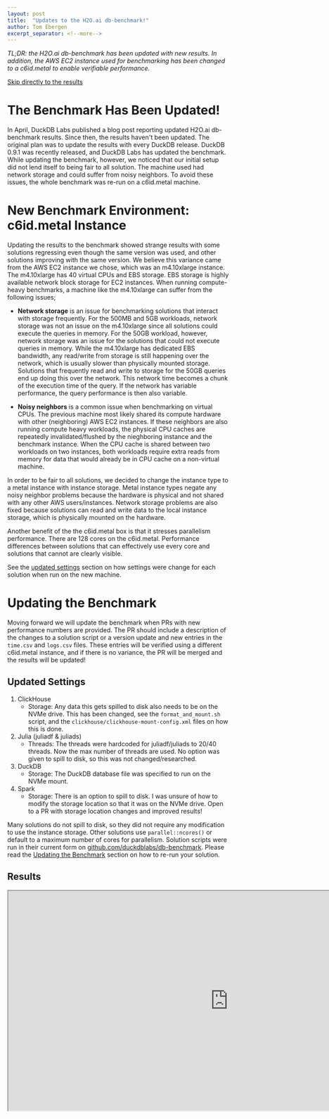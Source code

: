 ```yaml
---
layout: post
title:  "Updates to the H2O.ai db-benchmark!"
author: Tom Ebergen
excerpt_separator: <!--more-->
---
```


*TL;DR: the H2O.ai db-benchmark has been updated with new results. In addition, the AWS EC2 instance used for benchmarking has been changed to a c6id.metal to enable verifiable performance.*

[Skip directly to the results](#results)

# The Benchmark Has Been Updated!

In April, DuckDB Labs published a blog post reporting updated H2O.ai db-benchmark results. Since then, the results haven't been updated. The original plan was to update the results with every DuckDB release. DuckDB 0.9.1 was recently released, and DuckDB Labs has updated the benchmark. While updating the benchmark, however, we noticed that our initial setup did not lend itself to being fair to all solution. The machine used had network storage and could suffer from noisy neighbors. To avoid these issues, the whole benchmark was re-run on a c6id.metal machine.

# New Benchmark Environment: c6id.metal Instance

Updating the results to the benchmark showed strange results with some solutions regressing even though the same version was used, and other solutions improving with the same version. We believe this variance came from the AWS EC2 instance we chose, which was an m4.10xlarge instance. The m4.10xlarge has 40 virtual CPUs and EBS storage. EBS storage is highly available network block storage for EC2 instances. When running compute-heavy benchmarks, a machine like the m4.10xlarge can suffer from the following issues; 

* **Network storage** is an issue for benchmarking solutions that interact with storage frequently. For the 500MB and 5GB workloads, network storage was not an issue on the m4.10xlarge since all solutions could execute the queries in memory. For the 50GB workload, however, network storage was an issue for the solutions that could not execute queries in memory. While the m4.10xlarge has dedicated EBS bandwidth, any read/write from storage is still happening over the network, which is usually slower than physically mounted storage. Solutions that frequently read and write to storage for the 50GB queries end up doing this over the network. This network time becomes a chunk of the execution time of the query. If the network has variable performance, the query performance is then also variable.

* **Noisy neighbors** is a common issue when benchmarking on virtual CPUs. The previous machine most likely shared its compute hardware with other (neighboring) AWS EC2 instances. If these neighbors are also running compute heavy workloads, the physical CPU caches are repeatedly invalidated/flushed by the nieghboring instance and the benchmark instance. When the CPU cache is shared between two workloads on two instances, both workloads require extra reads from memory for data that would already be in CPU cache on a non-virtual machine. 
	
In order to be fair to all solutions, we decided to change the instance type to a metal instance with instance storage. Metal instance types negate any noisy neighbor problems because the hardware is physical and not shared with any other AWS users/instances. Network storage problems are also fixed because solutions can read and write data to the local instance storage, which is physically mounted on the hardware.

Another benefit of the the c6id.metal box is that it stresses parallelism performance. There are 128 cores on the c6id.metal. Performance differences between solutions that can effectively use every core and solutions that cannot are clearly visible.

See the [updated settings](#updated-settings) section on how settings were change for each solution when run on the new machine.

# Updating the Benchmark

Moving forward we will update the benchmark when PRs with new performance numbers are provided. The PR should include a description of the changes to a solution script or a version update and new entries in the `time.csv` and `logs.csv` files. These entries will be verified using a different c6id.metal instance, and if there is no variance, the PR will be merged and the results will be updated!


## Updated Settings

1. ClickHouse
	- Storage: Any data this gets spilled to disk also needs to be on the NVMe drive. This has been changed, see the `format_and_mount.sh` script, and the `clickhouse/clickhouse-mount-config.xml` files on how this is done.
2. Julia (juliadf & juliads)
	- Threads: The threads were hardcoded for juliadf/juliads to 20/40 threads. Now the max number of threads are used. No option was given to spill to disk, so this was not changed/researched.
3. DuckDB
	- Storage: The DuckDB database file was specified to run on the NVMe mount.
4. Spark
	- Storage: There is an option to spill to disk. I was unsure of how to modify the storage location so that it was on the NVMe drive. Open to a PR with storage location changes and improved results!

Many solutions do not spill to disk, so they did not require any modification to use the instance storage. Other solutions use `parallel::ncores()` or default to a maximum number of cores for parallelism. Solution scripts were run in their current form on [github.com/duckdblabs/db-benchmark](https://github.com/duckdblabs/db-benchmark). Please read the [Updating the Benchmark](https://github.com/duckdblabs/db-benchmark#updating-the-benchmark) section on how to re-run your solution.


## Results

<iframe src="https://duckdblabs.github.io/db-benchmark/"  title="h2oai db benchmmark" height="500" width="1000"></iframe>
